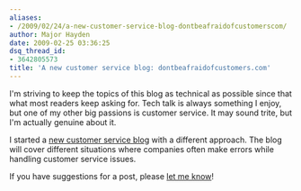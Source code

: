 ```yaml
---
aliases:
- /2009/02/24/a-new-customer-service-blog-dontbeafraidofcustomerscom/
author: Major Hayden
date: 2009-02-25 03:36:25
dsq_thread_id:
- 3642805573
title: 'A new customer service blog: dontbeafraidofcustomers.com'
---
```


I'm striving to keep the topics of this blog as technical as possible since that what most readers keep asking for. Tech talk is always something I enjoy, but one of my other big passions is customer service. It may sound trite, but I'm actually genuine about it.

I started a [new customer service blog][1] with a different approach. The blog will cover different situations where companies often make errors while handling customer service issues.

If you have suggestions for a post, please [let me know][2]!

 [1]: http://dontbeafraidofcustomers.com/
 [2]: http://dontbeafraidofcustomers.com/contact/
